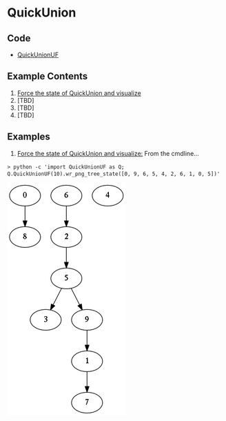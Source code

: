 # QuickUnion

## Code
  * [QuickUnionUF](../QuickUnionUF.py)

## Example Contents
  1. [Force the state of QuickUnion and visualize](#ex1)
  2. [TBD]
  3. [TBD]
  4. [TBD]

## Examples
1. <a href="ex1"> Force the state of QuickUnion and visualize:</a> From the cmdline...   
```
> python -c 'import QuickUnionUF as Q; Q.QuickUnionUF(10).wr_png_tree_state([0, 9, 6, 5, 4, 2, 6, 1, 0, 5])'
```    
![QuickUnionUF state](./images/state_QuickUnionUF_0_9_6_5_4_2_6_1_0_5.png)


